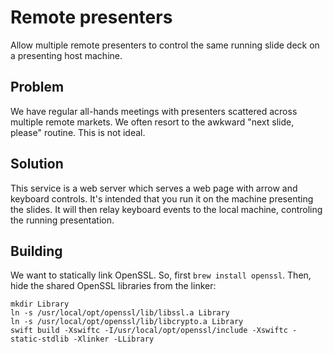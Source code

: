 Remote presenters
=================
Allow multiple remote presenters to control the same running slide deck on a presenting host machine.

Problem
-------
We have regular all-hands meetings with presenters scattered across multiple remote markets. We often resort to the awkward
"next slide, please" routine. This is not ideal.

Solution
--------
This service is a web server which serves a web page with arrow and keyboard controls. It's intended that you run it on the
machine presenting the slides. It will then relay keyboard events to the local machine, controling the running presentation.

Building
--------
We want to statically link OpenSSL. So, first `brew install openssl`. Then, hide the shared OpenSSL libraries from the linker:
```
mkdir Library
ln -s /usr/local/opt/openssl/lib/libssl.a Library
ln -s /usr/local/opt/openssl/lib/libcrypto.a Library
swift build -Xswiftc -I/usr/local/opt/openssl/include -Xswiftc -static-stdlib -Xlinker -LLibrary
```
